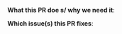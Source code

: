 **What this PR doe s/ why we need it**:

**Which issue(s) this PR fixes**:

<!-- 
Automatically closes issues.

Usage: `Fixes #<issue number>`, or `Fixes (paste link of issue)`.
-->
